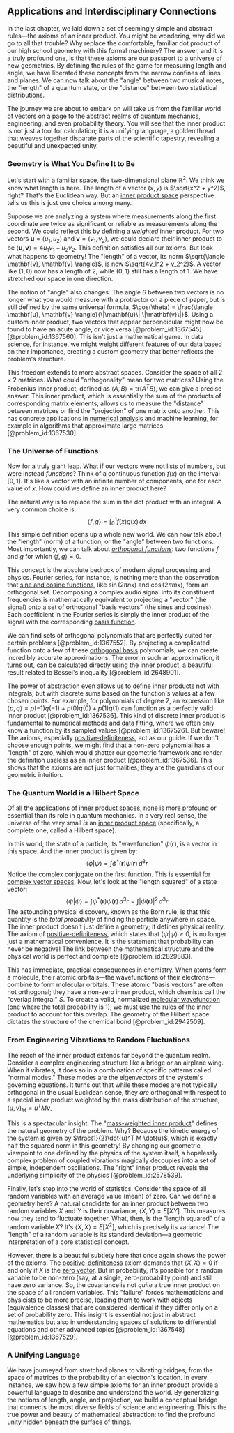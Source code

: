 ## Applications and Interdisciplinary Connections

In the last chapter, we laid down a set of seemingly simple and abstract rules—the axioms of an inner product. You might be wondering, why did we go to all that trouble? Why replace the comfortable, familiar dot product of our high school geometry with this formal machinery? The answer, and it is a truly profound one, is that these axioms are our passport to a universe of new geometries. By defining the rules of the game for measuring length and angle, we have liberated these concepts from the narrow confines of lines and planes. We can now talk about the "angle" between two musical notes, the "length" of a quantum state, or the "distance" between two statistical distributions.

The journey we are about to embark on will take us from the familiar world of vectors on a page to the abstract realms of quantum mechanics, engineering, and even probability theory. You will see that the inner product is not just a tool for calculation; it is a unifying language, a golden thread that weaves together disparate parts of the scientific tapestry, revealing a beautiful and unexpected unity.

### Geometry is What You Define It to Be

Let's start with a familiar space, the two-dimensional plane $\mathbb{R}^2$. We think we know what length is here. The length of a vector $(x,y)$ is $\sqrt{x^2 + y^2}$, right? That's the Euclidean way. But an [inner product space](@article_id:137920) perspective tells us this is just one choice among many.

Suppose we are analyzing a system where measurements along the first coordinate are twice as significant or reliable as measurements along the second. We could reflect this by defining a *weighted* inner product. For two vectors $\mathbf{u} = (u_1, u_2)$ and $\mathbf{v} = (v_1, v_2)$, we could declare their inner product to be $\langle \mathbf{u}, \mathbf{v} \rangle = 4u_1v_1 + u_2v_2$. This definition satisfies all our axioms. But look what happens to geometry! The "length" of a vector, its norm $\sqrt{\langle \mathbf{v}, \mathbf{v} \rangle}$, is now $\sqrt{4v_1^2 + v_2^2}$. A vector like $(1,0)$ now has a length of 2, while $(0,1)$ still has a length of 1. We have stretched our space in one direction.

The notion of "angle" also changes. The angle $\theta$ between two vectors is no longer what you would measure with a protractor on a piece of paper, but is still defined by the same universal formula, $\cos(\theta) = \frac{\langle \mathbf{u}, \mathbf{v} \rangle}{\|\mathbf{u}\| \|\mathbf{v}\|}$. Using a custom inner product, two vectors that appear perpendicular might now be found to have an acute angle, or vice versa [@problem_id:1367545] [@problem_id:1367560]. This isn't just a mathematical game. In data science, for instance, we might weight different features of our data based on their importance, creating a custom geometry that better reflects the problem's structure.

This freedom extends to more abstract spaces. Consider the space of all $2 \times 2$ matrices. What could "orthogonality" mean for two matrices? Using the Frobenius inner product, defined as $\langle A, B \rangle = \mathrm{tr}(A^T B)$, we can give a precise answer. This inner product, which is essentially the sum of the products of corresponding matrix elements, allows us to measure the "distance" between matrices or find the "projection" of one matrix onto another. This has concrete applications in [numerical analysis](@article_id:142143) and machine learning, for example in algorithms that approximate large matrices [@problem_id:1367530].

### The Universe of Functions

Now for a truly giant leap. What if our vectors were not lists of numbers, but were instead *functions*? Think of a continuous function $f(x)$ on the interval $[0, 1]$. It's like a vector with an infinite number of components, one for each value of $x$. How could we define an inner product here?

The natural way is to replace the sum in the dot product with an integral. A very common choice is:
$$
\langle f, g \rangle = \int_0^1 f(x)g(x)\,dx
$$
This simple definition opens up a whole new world. We can now talk about the "length" (norm) of a function, or the "angle" between two functions. Most importantly, we can talk about *[orthogonal functions](@article_id:160442)*: two functions $f$ and $g$ for which $\langle f, g \rangle = 0$.

This concept is the absolute bedrock of modern signal processing and physics. Fourier series, for instance, is nothing more than the observation that [sine and cosine functions](@article_id:171646), like $\sin(2\pi n x)$ and $\cos(2\pi m x)$, form an orthogonal set. Decomposing a complex audio signal into its constituent frequencies is mathematically equivalent to projecting a "vector" (the signal) onto a set of orthogonal "basis vectors" (the sines and cosines). Each coefficient in the Fourier series is simply the inner product of the signal with the corresponding [basis function](@article_id:169684).

We can find sets of orthogonal polynomials that are perfectly suited for certain problems [@problem_id:1367552]. By projecting a complicated function onto a few of these [orthogonal basis](@article_id:263530) polynomials, we can create incredibly accurate approximations. The error in such an approximation, it turns out, can be calculated directly using the inner product, a beautiful result related to Bessel's inequality [@problem_id:2648901].

The power of abstraction even allows us to define inner products not with integrals, but with discrete sums based on the function's values at a few chosen points. For example, for polynomials of degree 2, an expression like $\langle p, q \rangle = p(-1)q(-1) + p(0)q(0) + p(1)q(1)$ can function as a perfectly valid inner product [@problem_id:1367536]. This kind of discrete inner product is fundamental to numerical methods and [data fitting](@article_id:148513), where we often only know a function by its sampled values [@problem_id:1367526]. But beware! The axioms, especially [positive-definiteness](@article_id:149149), act as our guide. If we don't choose enough points, we might find that a non-zero polynomial has a "length" of zero, which would shatter our geometric framework and render the definition useless as an inner product [@problem_id:1367536]. This shows that the axioms are not just formalities; they are the guardians of our geometric intuition.

### The Quantum World is a Hilbert Space

Of all the applications of [inner product spaces](@article_id:271076), none is more profound or essential than its role in quantum mechanics. In a very real sense, the universe of the very small *is* an [inner product space](@article_id:137920) (specifically, a complete one, called a Hilbert space).

In this world, the state of a particle, its "wavefunction" $\psi(\mathbf{r})$, is a vector in this space. And the inner product is given by:
$$
\langle \phi | \psi \rangle = \int \phi^*(\mathbf{r}) \psi(\mathbf{r}) \, d^3r
$$
Notice the complex conjugate on the first function. This is essential for [complex vector spaces](@article_id:263861). Now, let's look at the "length squared" of a state vector:
$$
\langle \psi | \psi \rangle = \int \psi^*(\mathbf{r}) \psi(\mathbf{r}) \, d^3r = \int |\psi(\mathbf{r})|^2 \, d^3r
$$
The astounding physical discovery, known as the Born rule, is that this quantity is the *total probability* of finding the particle anywhere in space. The inner product doesn't just define a geometry; it defines physical reality. The axiom of [positive-definiteness](@article_id:149149), which states that $\langle \psi | \psi \rangle \ge 0$, is no longer just a mathematical convenience. It is the statement that probability can never be negative! The link between the mathematical structure and the physical world is perfect and complete [@problem_id:2829883].

This has immediate, practical consequences in chemistry. When atoms form a molecule, their atomic orbitals—the wavefunctions of their electrons—combine to form molecular orbitals. These atomic "basis vectors" are often not orthogonal; they have a non-zero inner product, which chemists call the "overlap integral" $S$. To create a valid, normalized [molecular wavefunction](@article_id:200114) (one where the total probability is 1), we must use the rules of the inner product to account for this overlap. The geometry of the Hilbert space dictates the structure of the chemical bond [@problem_id:2942509].

### From Engineering Vibrations to Random Fluctuations

The reach of the inner product extends far beyond the quantum realm. Consider a complex engineering structure like a bridge or an airplane wing. When it vibrates, it does so in a combination of specific patterns called "normal modes." These modes are the eigenvectors of the system's governing equations. It turns out that while these modes are not typically orthogonal in the usual Euclidean sense, they *are* orthogonal with respect to a special inner product weighted by the mass distribution of the structure, $(u,v)_M = u^T M v$.

This is a spectacular insight. The "[mass-weighted inner product](@article_id:177676)" defines the natural geometry of the problem. Why? Because the kinetic energy of the system is given by $\frac{1}{2}\dot{u}^T M \dot{u}$, which is exactly half the squared norm in this geometry! By changing our geometric viewpoint to one defined by the physics of the system itself, a hopelessly complex problem of coupled vibrations magically decouples into a set of simple, independent oscillations. The "right" inner product reveals the underlying simplicity of the physics [@problem_id:2578539].

Finally, let's step into the world of statistics. Consider the space of all random variables with an average value (mean) of zero. Can we define a geometry here? A natural candidate for an inner product between two random variables $X$ and $Y$ is their covariance, $\langle X, Y \rangle = E[XY]$. This measures how they tend to fluctuate together. What, then, is the "length squared" of a random variable $X$? It's $\langle X, X \rangle = E[X^2]$, which is precisely its variance! The "length" of a random variable is its standard deviation—a geometric interpretation of a core statistical concept.

However, there is a beautiful subtlety here that once again shows the power of the axioms. The [positive-definiteness](@article_id:149149) axiom demands that $\langle X, X \rangle = 0$ if and only if $X$ is the [zero vector](@article_id:155695). But in probability, it's possible for a random variable to be non-zero (say, at a single, zero-probability point) and still have zero variance. So, the covariance is not *quite* a true inner product on the space of all random variables. This "failure" forces mathematicians and physicists to be more precise, leading them to work with objects (equivalence classes) that are considered identical if they differ only on a set of probability zero. This insight is essential not just in abstract mathematics but also in understanding spaces of solutions to differential equations and other advanced topics [@problem_id:1367548] [@problem_id:1367529].

### A Unifying Language

We have journeyed from stretched planes to vibrating bridges, from the space of matrices to the probability of an electron's location. In every instance, we saw how a few simple axioms for an inner product provide a powerful language to describe and understand the world. By generalizing the notions of length, angle, and projection, we build a conceptual bridge that connects the most diverse fields of science and engineering. This is the true power and beauty of mathematical abstraction: to find the profound unity hidden beneath the surface of things.